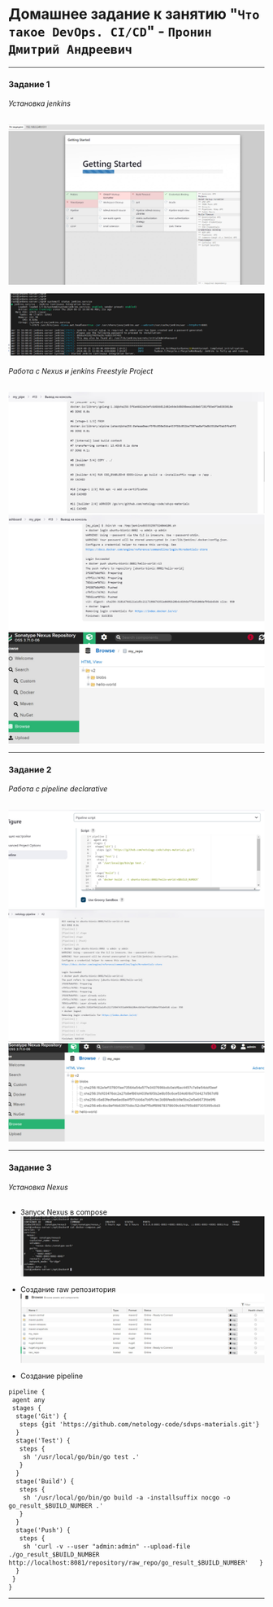 # Домашнее задание к занятию "`Что такое DevOps. CI/CD`" - `Пронин Дмитрий Андреевич`

---

### Задание 1

###### Установка jenkins
![Установка jenkins](https://github.com/dmitriypronin48/fork-cicd/blob/main/img/z1-1.jpg)

![Установка jenkins](https://github.com/dmitriypronin48/fork-cicd/blob/main/img/z1-2.jpg)

###### Работа с Nexus и jenkins Freestyle Project
![Установка jenkins](https://github.com/dmitriypronin48/fork-cicd/blob/main/img/z1-5.jpg)
![Установка jenkins](https://github.com/dmitriypronin48/fork-cicd/blob/main/img/z1-4.jpg)
![Установка jenkins](https://github.com/dmitriypronin48/fork-cicd/blob/main/img/z1-3.jpg)

---

### Задание 2

###### Работа с pipeline declarative 
![Установка jenkins](https://github.com/dmitriypronin48/fork-cicd/blob/main/img/z2-3.jpg)
![Установка jenkins](https://github.com/dmitriypronin48/fork-cicd/blob/main/img/z2-2.jpg)
![Установка jenkins](https://github.com/dmitriypronin48/fork-cicd/blob/main/img/z2-1.jpg)

---

### Задание 3

###### Установка Nexus
* Запуск Nexus в compose
![Установка jenkins](https://github.com/dmitriypronin48/fork-cicd/blob/main/img/z3-1.jpg)
* Создание raw репозитория
![Установка jenkins](https://github.com/dmitriypronin48/fork-cicd/blob/main/img/z3-2.jpg)

* Создание pipeline
```
pipeline {
 agent any
 stages {
  stage('Git') {
   steps {git 'https://github.com/netology-code/sdvps-materials.git'}
  }
  stage('Test') {
   steps {
    sh '/usr/local/go/bin/go test .'
   }
  }
  stage('Build') {
   steps {
    sh '/usr/local/go/bin/go build -a -installsuffix nocgo -o go_result_$BUILD_NUMBER .'
   }
  }
  stage('Push') {
   steps {
    sh 'curl -v --user "admin:admin" --upload-file ./go_result_$BUILD_NUMBER http://localhost:8081/repository/raw_repo/go_result_$BUILD_NUMBER'   }
  }
 }
}
```
---


